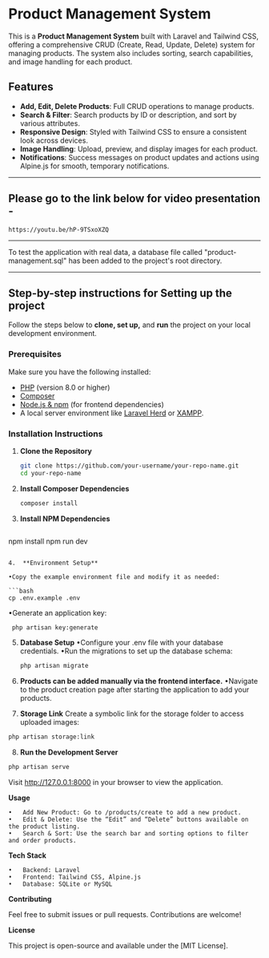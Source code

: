 # Product Management System

This is a **Product Management System** built with Laravel and Tailwind CSS, offering a comprehensive CRUD (Create, Read, Update, 
Delete) system for managing products. The system also includes sorting, search capabilities, and image handling for each product.

## Features

- **Add, Edit, Delete Products**: Full CRUD operations to manage products.
- **Search & Filter**: Search products by ID or description, and sort by various attributes.
- **Responsive Design**: Styled with Tailwind CSS to ensure a consistent look across devices.
- **Image Handling**: Upload, preview, and display images for each product.
- **Notifications**: Success messages on product updates and actions using Alpine.js for smooth, temporary notifications.

---
## Please go to the link below for video presentation -
    https://youtu.be/hP-9TSxoXZQ

---
To test the application with real data, a database file called "product-management.sql" has been added to the project's root directory.

---
## Step-by-step instructions for Setting up the project

Follow the steps below to **clone, set up,** and **run** the project on your local development environment.

### Prerequisites

Make sure you have the following installed:

- [PHP](https://www.php.net/downloads) (version 8.0 or higher)
- [Composer](https://getcomposer.org/download/)
- [Node.js & npm](https://nodejs.org/en/download/) (for frontend dependencies)
- A local server environment like [Laravel Herd](https://herd.laravel.com/) or [XAMPP](https://www.apachefriends.org/).

### Installation Instructions

1. **Clone the Repository**

   ```bash
   git clone https://github.com/your-username/your-repo-name.git
   cd your-repo-name
    ```
   
2. **Install Composer Dependencies**
    
    ```bash
   composer install
    ```
3.	**Install NPM Dependencies**
    
    ```bash
   npm install
   npm run dev
   ```

4.	**Environment Setup**

•Copy the example environment file and modify it as needed:

  ```bash
   cp .env.example .env
   ```
•Generate an application key:
   
   ```bash
    php artisan key:generate
   ```

5. **Database Setup**
•Configure your .env file with your database credentials. 
•Run the migrations to set up the database schema:

   ```bash
   php artisan migrate
   ```

6.	**Products can be added manually via the frontend interface.**
•Navigate to the product creation page after starting the application to add your products.

7.	**Storage Link**
Create a symbolic link for the storage folder to access uploaded images:

   ```bash
   php artisan storage:link
   ```

8.	**Run the Development Server**

   ```bash
   php artisan serve
   ```
Visit http://127.0.0.1:8000 in your browser to view the application.

**Usage**

	•	Add New Product: Go to /products/create to add a new product.
	•	Edit & Delete: Use the “Edit” and “Delete” buttons available on the product listing.
	•	Search & Sort: Use the search bar and sorting options to filter and order products.

**Tech Stack**

	•	Backend: Laravel
	•	Frontend: Tailwind CSS, Alpine.js
	•	Database: SQLite or MySQL

**Contributing**

Feel free to submit issues or pull requests. Contributions are welcome!

**License**

This project is open-source and available under the [MIT License].

